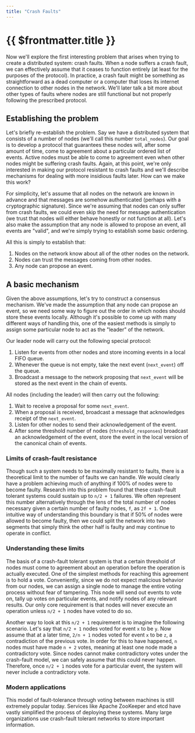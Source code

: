```yaml
---
title: "Crash Faults"
---
```


# {{ $frontmatter.title }}

Now we'll explore the first interesting problem that arises when trying to create a distributed system: crash faults. When a node suffers a crash fault, we can effectively assume that it ceases to function entirely (at least for the purposes of the protocol). In practice, a crash fault might be something as straightforward as a dead computer or a computer that loses its internet connection to other nodes in the network. We'll later talk a bit more about other types of faults where nodes are still functional but not properly following the prescribed protocol.

## Establishing the problem

Let's briefly re-establish the problem. Say we have a distributed system that consists of a number of nodes (we'll call this number `total_nodes`). Our goal is to develop a protocol that guarantees these nodes will, after some amount of time, come to agreement about a particular ordered list of events. Active nodes must be able to come to agreement even when other nodes might be suffering crash faults. Again, at this point, we're only interested in making our protocol resistant to crash faults and we'll describe mechanisms for dealing with more insidious faults later. How can we make this work?

For simplicity, let's assume that all nodes on the network are known in advance and that messages are somehow authenticated (perhaps with a cryptographic signature). Since we're assuming that nodes can only suffer from crash faults, we could even skip the need for message authentication (we trust that nodes will either behave honestly or not function at all). Let's also make the assumption that any node is allowed to propose an event, all events are "valid", and we're simply trying to establish some basic ordering.

All this is simply to establish that:

1. Nodes on the network know about all of the other nodes on the network.
2. Nodes can trust the messages coming from other nodes.
3. Any node can propose an event.

## A basic mechanism

Given the above assumptions, let's try to construct a consensus mechanism. We've made the assumption that any node can propose an event, so we need some way to figure out the order in which nodes should store these events locally. Although it's possible to come up with many different ways of handling this, one of the easiest methods is simply to assign some particular node to act as the "leader" of the network.

Our leader node will carry out the following special protocol:

1. Listen for events from other nodes and store incoming events in a local FIFO queue.
2. Whenever the queue is not empty, take the next event (`next_event`) off the queue.
3. Broadcast a message to the network proposing that `next_event` will be stored as the next event in the chain of events.

All nodes (including the leader) will then carry out the following:

1. Wait to receive a proposal for some `next_event`.
2. When a proposal is received, broadcast a message that acknowledges receipt of the `next_event`.
3. Listen for other nodes to send their acknowledgement of the event.
4. After some threshold number of nodes (`threshold_responses`) broadcast an acknowledgement of the event, store the event in the local version of the canonical chain of events.

### Limits of crash-fault resistance

Though such a system needs to be maximally resistant to faults, there is a theoretical limit to the number of faults we can handle. We would clearly have a problem achieving much of anything if 100% of nodes were to become faulty. Research into this problem found that these crash-fault tolerant systems could sustain up to `n/2 + 1` failures. We often represent this number alternatively through the lens of the total number of nodes necessary given a certain number of faulty nodes, `f`, as `2f + 1`. One intuitive way of understanding this boundary is that if 50% of nodes were allowed to become faulty, then we could split the network into two segments that simply think the other half is faulty and may continue to operate in conflict.

### Understanding these limits

The basis of a crash-fault tolerant system is that a certain threshold of nodes must come to agreement about an operation before the operation is actually executed. One of the simplest methods for reaching this agreement is to hold a vote. Conveniently, since we do not expect malicious behavior from our nodes, we can assign a single node to manage the entire voting process without fear of tampering. This node will send out events to vote on, tally up votes on particular events, and notify nodes of any relevant results. Our only core requirement is that nodes will never execute an operation unless `n/2 + 1` nodes have voted to do so.

Another way to look at this `n/2 + 1` requirement is to imagine the following scenario. Let's say that `n/2 + 1` nodes voted for event `x` to be `y`. Now assume that at a later time, `2/n + 1` nodes voted for event `x` to be `z`, a contradiction of the previous vote. In order for this to have happened, `n` nodes must have made `n + 2` votes, meaning at least one node made a contradictory vote. Since nodes cannot make contradictory votes under the crash-fault model, we can safely assume that this could never happen. Therefore, once `n/2 + 1` nodes vote for a particular event, the system will never include a contradictory vote.

### Modern applications

This model of fault-tolerance through voting between machines is still extremely popular today. Services like Apache ZooKeeper and etcd have vastly simplified the process of deploying these systems. Many large organizations use crash-fault tolerant networks to store important information.
